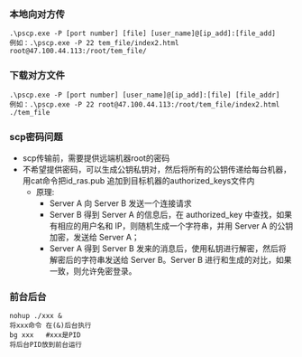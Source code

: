 ### 本地向对方传<br>
    .\pscp.exe -P [port number] [file] [user_name]@[ip_add]:[file_add]
    例如：.\pscp.exe -P 22 tem_file/index2.html root@47.100.44.113:/root/tem_file/

### 下载对方文件<br>
    .\pscp.exe -P [port number] [user_name]@[ip_add]:[file] [file_addr] 
    例如：.\pscp.exe -P 22 root@47.100.44.113:/root/tem_file/index2.html ./tem_file

### scp密码问题
- scp传输前，需要提供远端机器root的密码
- 不希望提供密码，可以生成公钥私钥对，然后将所有的公钥传递给每台机器，
  用cat命令把id_ras.pub 追加到目标机器的authorized_keys文件内
    - 原理:
        - Server A 向 Server B 发送一个连接请求
        - Server B 得到 Server A 的信息后，在 authorized_key 中查找，如果有相应的用户名和 IP，则随机生成一个字符串，并用 Server A 的公钥加密，发送给 Server A；
        - Server A 得到 Server B 发来的消息后，使用私钥进行解密，然后将解密后的字符串发送给 Server B。Server B 进行和生成的对比，如果一致，则允许免密登录。

### 前台后台<br>
    nohup ./xxx &
    将xxx命令 在(&)后台执行
    bg xxx   #xxx是PID
    将后台PID放到前台运行
